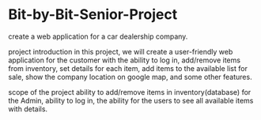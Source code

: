# Bit-by-Bit-Senior-Project
 create a web application for a car dealership company.

 project introduction 
 in this project, we will create a user-friendly web application for the customer with the ability to log in, add/remove items from inventory, set details for each item, add items to the available list for sale, show the company location on google map, and some other features.
 
 scope of the project
 ability to add/remove items in inventory(database) for the Admin, ability to log in, the ability for the users to see all available items with details.
